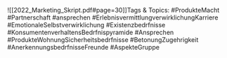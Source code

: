 
![[2022_Marketing_Skript.pdf#page=30]]Tags & Topics:
   #ProdukteMacht
   #Partnerschaft
   #ansprechen
   #ErlebnisvermittlungverwirklichungKarriere
   #EmotionaleSelbstverwirklichung
   #Existenzbedrfnisse
   #KonsumentenverhaltensBedrfnispyramide
   #Ansprechen
   #ProdukteWohnungSicherheitsbedrfnisse
   #BetonungZugehrigkeit
   #AnerkennungsbedrfnisseFreunde
   #AspekteGruppe